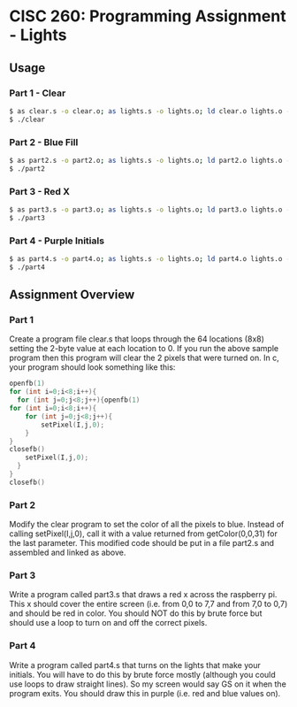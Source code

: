 # CISC 260: Programming Assignment - Lights

## Usage

### Part 1 - Clear

```bash
$ as clear.s -o clear.o; as lights.s -o lights.o; ld clear.o lights.o -o clear
$ ./clear
```

### Part 2 - Blue Fill

```bash
$ as part2.s -o part2.o; as lights.s -o lights.o; ld part2.o lights.o -o part2
$ ./part2
```

### Part 3 - Red X

```bash
$ as part3.s -o part3.o; as lights.s -o lights.o; ld part3.o lights.o -o part3
$ ./part3
```

### Part 4 - Purple Initials

```bash
$ as part4.s -o part4.o; as lights.s -o lights.o; ld part4.o lights.o -o part4
$ ./part4
```

## Assignment Overview

### Part 1

Create a program file clear.s that loops through the 64 locations (8x8) setting the 2-byte value at each location to 0.  If you run the above sample program then this program will clear the 2 pixels that were turned on.  In c, your program should look something like this:

```c
openfb(1)
for (int i=0;i<8;i++){
  for (int j=0;j<8;j++){openfb(1)
for (int i=0;i<8;i++){
	for (int j=0;j<8;j++){
		setPixel(I,j,0);
	}
}
closefb()
    setPixel(I,j,0);
  }
}
closefb()
```

### Part 2

Modify the clear program to set the color of all the pixels to blue.  Instead of calling setPixel(I,j,0), call it with a value returned from getColor(0,0,31) for the last parameter.  This modified code should be put in a file part2.s and assembled and linked as above.

### Part 3

Write a program called part3.s that draws a red x across the raspberry pi.  This x should cover the entire screen (i.e. from 0,0 to 7,7 and from 7,0 to 0,7) and should be red in color.  You should NOT do this by brute force but should use a loop to turn on and off the correct pixels.

### Part 4

Write a program called part4.s that turns on the lights that make your initials.  You will have to do this by brute force mostly (although you could use loops to draw straight lines).  So my screen would say GS on it when the program exits.  You should draw this in purple (i.e. red and blue values on).
